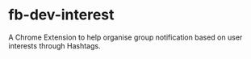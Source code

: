 # fb-dev-interest

A Chrome Extension to help organise group notification based on user interests through Hashtags.
